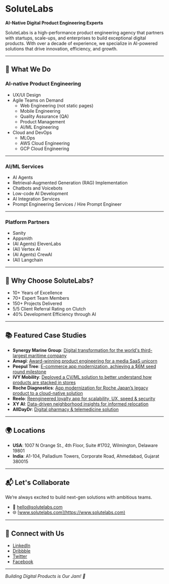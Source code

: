# SoluteLabs

**AI-Native Digital Product Engineering Experts**

SoluteLabs is a high-performance product engineering agency that partners with startups, scale-ups, and enterprises to build exceptional digital products. With over a decade of experience, we specialize in AI-powered solutions that drive innovation, efficiency, and growth.

---

## 🚀 What We Do

### **AI-native Product Engineering**

- UX/UI Design
- Agile Teams on Demand
  - Web Engineering (not static pages)
  - Mobile Engineering
  - Quality Assurance (QA)
  - Product Management
  - AI/ML Engineering
- Cloud and DevOps
  - MLOps
  - AWS Cloud Engineering
  - GCP Cloud Engineering

---

### **AI/ML Services**

- AI Agents
- Retrieval-Augmented Generation (RAG) Implementation
- Chatbots and Voicebots
- Low-code AI Development
- AI Integration Services
- Prompt Engineering Services / Hire Prompt Engineer

---

### **Platform Partners**

- Sanity
- Appsmith
- (AI Agents) ElevenLabs
- (AI) Vertex AI
- (AI Agents) CrewAI
- (AI) Langchain

---

## 🧠 Why Choose SoluteLabs?

- 10+ Years of Excellence
- 70+ Expert Team Members
- 150+ Projects Delivered
- 5/5 Client Referral Rating on Clutch
- 40% Development Efficiency through AI

---

## 📚 Featured Case Studies

- **Synergy Marine Group**: [Digital transformation for the world's third-largest maritime company](https://www.solutelabs.com/case-studies/synergy)
- **Amagi**: [Award-winning product engineering for a media SaaS unicorn](https://www.solutelabs.com/case-studies/amagi)
- **Peepul Tree**: [E-commerce app modernization, achieving a $6M seed round milestone](https://www.solutelabs.com/case-studies/peepul-tree)
- **IVY Mobility**: [Deployed a CV/ML solution to better understand how products are stacked in stores](https://www.solutelabs.com/case-studies/ivy-mobility)
- **Roche Diagnostics**: [App modernization for Roche Japan’s legacy product to a cloud-native solution](https://www.solutelabs.com/case-studies/roche)
- **Reelo**: [Reengineered loyalty app for scalability, UX, speed & security](https://www.solutelabs.com/case-studies/reelo)
- **XY AI**: [Data-driven neighborhood insights for informed relocation](https://www.solutelabs.com/case-studies/xy-ai)
- **AllDayDr**: [Digital pharmacy & telemedicine solution](https://www.solutelabs.com/case-studies/alldaydr)

---

## 🌍 Locations

- **USA**: 1007 N Orange St., 4th Floor, Suite #1702, Wilmington, Delaware 19801
- **India**: A1-104, Palladium Towers, Corporate Road, Ahmedabad, Gujarat 380015

---

## 📬 Let's Collaborate

We’re always excited to build next-gen solutions with ambitious teams.

- 📧 hello@solutelabs.com
- 🌐 [www.solutelabs.com](https://www.solutelabs.com)

---

## 📌 Connect with Us

- [LinkedIn](https://www.linkedin.com/company/solutelabs)
- [Dribbble](https://dribbble.com/solutelabs)
- [Twitter](https://twitter.com/solutelabs)
- [Facebook](https://www.facebook.com/solutelabs)

---

*Building Digital Products is Our Jam! 🚀*
